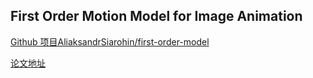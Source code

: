 
## First Order Motion Model for Image Animation
[Github 项目AliaksandrSiarohin/first-order-model](https://github.com/AliaksandrSiarohin/first-order-model)

[论文地址](https://arxiv.org/pdf/2003.00196.pdf)